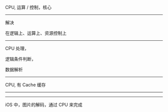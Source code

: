 CPU,  运算 / 控制，核心


<hr>


解决

在逻辑上、运算上、资源控制上





<hr>


CPU 处理，


逻辑条件判断，



数据解析


<hr>


CPU, 有 Cache 缓存



<hr>




<hr>



iOS 中，图片的解码，通过 CPU 来完成